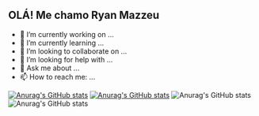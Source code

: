 ## OLÁ! Me chamo Ryan Mazzeu

- 🔭 I’m currently working on ...
- 🌱 I’m currently learning ...
- 👯 I’m looking to collaborate on ...
- 🤔 I’m looking for help with ...
- 💬 Ask me about ...
- 📫 How to reach me: ...

[![Anurag's GitHub stats](https://github-readme-stats.vercel.app/api?username=RyanMazzeu)](https://github.com/RyanMazzeu/github-readme-stats)
[![Anurag's GitHub stats](https://github-readme-stats.vercel.app/api?username=RyanMazzeu)](https://github.com/RyanMazzeu/github-readme-stats)
![Anurag's GitHub stats](https://github-readme-stats.vercel.app/api?username=RyanMazzeu&show_icons=true)
![Anurag's GitHub stats](https://github-readme-stats.vercel.app/api?username=RyanMazzeu&show_icons=true)
